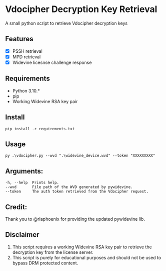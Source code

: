 # Vdocipher Decryption Key Retrieval

A small python script to retrieve Vdocipher decryption keys

## Features

- [x] PSSH retrieval
- [x] MPD retrieval
- [x] Widevine licesnse challenge response

## Requirements

* Python 3.10.*
* pip
* Working Widevine RSA key pair

## Install

```
pip install -r requirements.txt
```

## Usage

```
py .\vdocipher.py --wvd ".\widevine_device.wvd" --token "XXXXXXXXX"
```

## Arguments:
    -h, --help  Prints help.
    --wvd       File path of the WVD generated by pywidevine.
    --token     The auth token retrieved from the Vdocipher request.

## Credit:
Thank you to @rlaphoenix for providing the updated pywidevine lib.

## Disclaimer

1. This script requires a working Widevine RSA key pair to retrieve the decryption key from the license server.
2. This script is purely for educational purposes and should not be used to bypass DRM protected content.